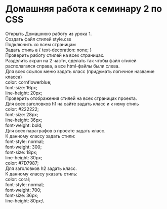 # Домашняя работа к семинару 2 по CSS
Открыть Домашнюю работу из урока 1.\
Создать файл стилей style.css\
Подключить ко всем страницам\
Задать стиль a { text-decoration: none; }\
Проверить работу стилей на всех страницах.\
Разделить экран на 2 части, сделать так чтобы файл стилей располагался справа, а все html-файлы были слева.\
Для всех ссылок меню задать класс (придумать логичное название класса)\
color: cornflowerblue;\
font-size: 16px;\
line-height: 20px;\
Проверить отображения стилей на всех страницах проекта.\
Для всех заголовков h1 на сайте задать класс и к нему стиль\
color: #222222;\
font-size: 28px;\
line-height: 36px;\
font-weight: bold;\
Для всех параграфов в проекте задать класс.\
К данному классу задать стили:\
font-style: normal;\
font-weight: 300;\
font-size: 18px;\
line-height: 30px;\
color: #7D7987;\
Для заголовков h2 задать класс.\
К данному классу указать стиль:\
color: coral;\
font-style: normal;\
font-weight: 700;\
font-size: 36px;\
line-height: 80px;\
